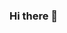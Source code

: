 ### Hi there 👋

<!--
**dipayansarkar47/dipayansarkar47** is a ✨ _special_ ✨ repository because its `README.md` (this file) appears on your GitHub profile.

Here are some ideas to get you started:

- 🔭 I’m currently working on Flutter
- 🌱 I’m currently learning C++, Dart
- 👯 I’m looking to collaborate on Instagram 
- 💬 Ask me about Python
- 📫 How to reach me: dipayansarkar265482@gmail.com
- ⚡ Fun fact: I'm currently studying BTech Computer Science
-->
